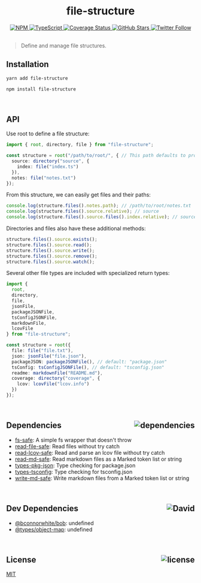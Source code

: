 <div align="center">
  <h1>file-structure</h1>
  <a href="https://npmjs.com/package/file-structure">
    <img alt="NPM" src="https://img.shields.io/npm/v/file-structure.svg">
  </a>
  <a href="https://github.com/bconnorwhite/file-structure">
    <img alt="TypeScript" src="https://img.shields.io/github/languages/top/bconnorwhite/file-structure.svg">
  </a>
  <a href='https://coveralls.io/github/bconnorwhite/file-structure?branch=master'>
    <img alt="Coverage Status" src="https://img.shields.io/coveralls/github/bconnorwhite/file-structure.svg?branch=master">
  </a>
  <a href="https://github.com/bconnorwhite/file-structure">
    <img alt="GitHub Stars" src="https://img.shields.io/github/stars/bconnorwhite/file-structure?label=Stars%20Appreciated%21&style=social">
  </a>
  <a href="https://twitter.com/bconnorwhite">
    <img alt="Twitter Follow" src="https://img.shields.io/twitter/follow/bconnorwhite.svg?label=%40bconnorwhite&style=social">
  </a>
</div>

<br />

> Define and manage file structures.

## Installation

```bash
yarn add file-structure
```

```bash
npm install file-structure
```

<br />

## API

Use root to define a file structure:

```ts
import { root, directory, file } from "file-structure";

const structure = root("/path/to/root/", { // This path defaults to process.cwd()
  source: directory("source", {
    index: file("index.ts")
  }),
  notes: file("notes.txt")
});
```

From this structure, we can easily get files and their paths:

```ts
console.log(structure.files().notes.path); // /path/to/root/notes.txt
console.log(structure.files().source.relative); // source
console.log(structure.files().source.files().index.relative); // source/index.ts
```

Directories and files also have these additional methods:

```ts
structure.files().source.exists();
structure.files().source.read();
structure.files().source.write();
structure.files().source.remove();
structure.files().source.watch();
```

Several other file types are included with specialized return types:

```ts
import {
  root,
  directory,
  file,
  jsonFile,
  packageJSONFile,
  tsConfigJSONFile,
  markdownFile,
  lcovFile
} from "file-structure";

const structure = root({
  file: file("file.txt"),
  json: jsonFile("file.json"),
  packageJSON: packageJSONFile(), // default: "package.json"
  tsConfig: tsConfigJSONFile(), // default: "tsconfig.json"
  readme: markdownFile("README.md"),
  coverage: directory("coverage", {
    lcov: lcovFile("lcov.info")
  })
});
```

<br />

<h2>Dependencies<img align="right" alt="dependencies" src="https://img.shields.io/david/bconnorwhite/file-structure.svg"></h2>

- [fs-safe](https://www.npmjs.com/package/fs-safe): A simple fs wrapper that doesn't throw
- [read-file-safe](https://www.npmjs.com/package/read-file-safe): Read files without try catch
- [read-lcov-safe](https://www.npmjs.com/package/read-lcov-safe): Read and parse an lcov file without try catch
- [read-md-safe](https://www.npmjs.com/package/read-md-safe): Read markdown files as a Marked token list or string
- [types-pkg-json](https://www.npmjs.com/package/types-pkg-json): Type checking for package.json
- [types-tsconfig](https://www.npmjs.com/package/types-tsconfig): Type checking for tsconfig.json
- [write-md-safe](https://www.npmjs.com/package/write-md-safe): Write markdown files from a Marked token list or string

<br />

<h2>Dev Dependencies<img align="right" alt="David" src="https://img.shields.io/david/dev/bconnorwhite/file-structure.svg"></h2>

- [@bconnorwhite/bob](https://www.npmjs.com/package/@bconnorwhite/bob): undefined
- [@types/object-map](https://www.npmjs.com/package/@types/object-map): undefined

<br />

<h2>License <img align="right" alt="license" src="https://img.shields.io/npm/l/file-structure.svg"></h2>

[MIT](https://opensource.org/licenses/MIT)
